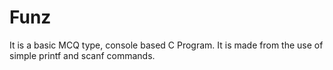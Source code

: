 # Funz
It is a basic MCQ type, console based C Program. It is made from the use of simple printf and scanf commands. 
